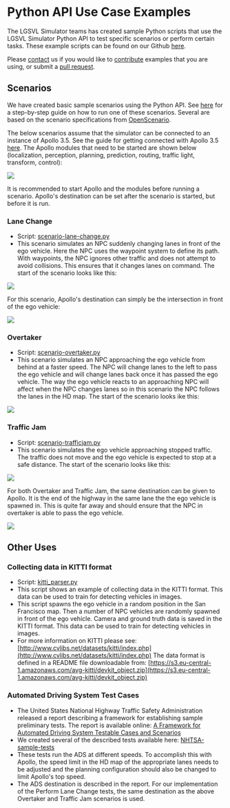 # Python API Use Case Examples

The LGSVL Simulator teams has created sample Python scripts that use the LGSVL Simulator Python API to test specific scenarios or perform certain tasks. These example scripts can be found on our Github [here](https://github.com/lgsvl/simulator/tree/master/Api/examples).

Please [contact](mailto:contact@lgsvlsimulator.com) us if you would like to [contribute](contributing.md) examples that you are using, or submit a [pull request](https://github.com/lgsvl/simulator/pulls).



## Scenarios

We have created basic sample scenarios using the Python API. See [here](api-how-to-run-scenario.md) for a step-by-step guide on how to run one of these scenarios. Several are based on the scenario specifications from [OpenScenario](http://www.openscenario.org/download.html).

The below scenarios assume that the simulator can be connected to an instance of Apollo 3.5. See the guide for getting connected with Apollo 3.5 [here](apollo3-5-instructions.md). The Apollo modules that need to be started are shown below (localization, perception, planning, prediction, routing, traffic light, transform, control):

[![](images/apollo3-5.png)](images/apollo3-5.png)

It is recommended to start Apollo and the modules before running a scenario. Apollo's destination can be set after the scenario is started, but before it is run. 



### Lane Change

* Script: [scenario-lane-change.py](https://github.com/lgsvl/simulator/blob/master/Api/examples/scenario-npc-lane-change.py)
* This scenario simulates an NPC suddenly changing lanes in front of the ego vehicle. Here the NPC uses the waypoint system to define its path. With waypoints, the NPC ignores other traffic and does not attempt to avoid collisions. This ensures that it changes lanes on command. The start of the scenario looks like this:

[![](images/lane-change-start.jpg)](images/full_size_images/lane-change-start.png)



For this scenario, Apollo's destination can simply be the intersection in front of the ego vehicle:

[![](images/lane-change-destination.png)](images/lane-change-destination.png)



### Overtaker

* Script: [scenario-overtaker.py](https://github.com/lgsvl/simulator/blob/master/Api/examples/scenario-overtaker.py)
*  This scenario simulates an NPC approaching the ego vehicle from behind at a faster speed. The NPC will change lanes to the left to pass the ego vehicle and will change lanes back once it has passed the ego vehicle. The way the ego vehicle reacts to an approaching NPC will affect when the NPC changes lanes so in this scenario the NPC follows the lanes in the HD map. The start of the scenario looks ike this:

[![](images/overtaker-start.jpg)](images/full_size_images/overtaker-start.png)



### Traffic Jam

* Script: [scenario-trafficjam.py](https://github.com/lgsvl/simulator/blob/master/Api/examples/scenario-trafficjam.py)
* This scenario simulates the ego vehicle approaching stopped traffic. The traffic does not move and the ego vehicle is expected to stop at a safe distance. The start of the scenario looks like this:  

[![](images/trafficjam-start.jpg)](images/full_size_images/trafficjam-start.png)



For both Overtaker and Traffic Jam, the same destination can be given to Apollo. It is the end of the highway in the same lane the the ego vehicle is spawned in. This is quite far away and should ensure that the NPC in overtaker is able to pass the ego vehicle.

[![](images/highway-scenario-destination.png)](images/highway-scenario-destination.png)



## Other Uses

### Collecting data in KITTI format

* Script: [kitti_parser.py](https://github.com/lgsvl/simulator/blob/master/Api/examples/kitti_parser.py)
* This script shows an example of collecting data in the KITTI format. This data can be used to train for detecting vehicles in images. 
* This script spawns the ego vehicle in a random position in the San Francisco map. Then a number of NPC vehicles are randomly spawned in front of the ego vehicle. Camera and ground truth data is saved in the KITTI format. This data can be used to train for detecting vehicles in images. 
* For more information on KITTI please see: [http://www.cvlibs.net/datasets/kitti/index.php](http://www.cvlibs.net/datasets/kitti/index.php) The data format is defined in a README file downloadable from: [https://s3.eu-central-1.amazonaws.com/avg-kitti/devkit_object.zip](https://s3.eu-central-1.amazonaws.com/avg-kitti/devkit_object.zip)

### Automated Driving System Test Cases
* The United States National Highway Traffic Safety Administration released a report describing a framework for establishing sample preliminary tests. The report is available online: [A Framework for Automated Driving System Testable Cases and Scenarios](https://www.nhtsa.gov/document/framework-automated-driving-system-testable-cases-and-scenarios)
* We created several of the described tests available here: [NHTSA-sample-tests](https://github.com/lgsvl/simulator/blob/master/Api/examples/NHTSA-sample-tests/)
* These tests run the ADS at different speeds. To accomplish this with Apollo, the speed limit in the HD map of the appropriate lanes needs to be adjusted and the planning configuration should also be changed to limit Apollo's top speed.
* The ADS destination is described in the report. For our implementation of the Perform Lane Change tests, the same destination as the above Overtaker and Traffic Jam scenarios is used.